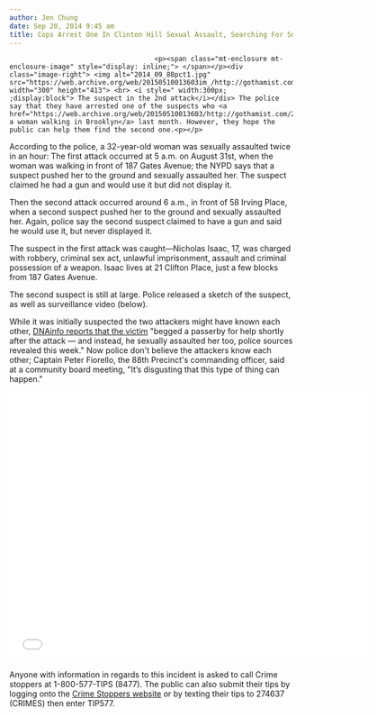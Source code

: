 ```yaml
---
author: Jen Chung
date: Sep 20, 2014 9:45 am
title: Cops Arrest One In Clinton Hill Sexual Assault, Searching For Suspect In 2nd Attack
---
```


	
										<p><span class="mt-enclosure mt-enclosure-image" style="display: inline;"> </span></p><div class="image-right"> <img alt="2014_09_88pct1.jpg" src="https://web.archive.org/web/20150510013603im_/http://gothamist.com/attachments/jen/2014_09_88pct1.jpg" width="300" height="413"> <br> <i style=" width:300px; ;display:block"> The suspect in the 2nd attack</i></div> The police say that they have arrested one of the suspects who <a href="https://web.archive.org/web/20150510013603/http://gothamist.com/2014/09/12/nypd_woman_walking_in_clinton_hill.php">attacked a woman walking in Brooklyn</a> last month. However, they hope the public can help them find the second one.<p></p>

<p>According to the police, a 32-year-old woman was sexually assaulted twice in an hour: The first attack occurred at 5 a.m. on August 31st, when the woman was walking in front of 187 Gates Avenue; the NYPD says that a suspect pushed her to the ground and sexually assaulted her. The suspect claimed he had a gun and would use it but did not display it.</p>

<p>Then the second attack occurred around 6 a.m., in front of 58 Irving Place, when a second suspect pushed her to the ground and sexually assaulted her. Again, police say the second suspect claimed to have a gun and said he would use it, but never displayed it.</p>

<p>The suspect in the first attack was caught&#x2014;Nicholas Isaac, 17, was charged with robbery, criminal sex act, unlawful imprisonment, assault and criminal possession of a weapon. Isaac lives at 21 Clifton Place, just a few blocks from 187 Gates Avenue.</p>

<p>The second suspect is still at large. Police released a sketch of the suspect, as well as surveillance video (below).</p>

<p>While it was initially suspected the two attackers might have known each other, <a href="https://web.archive.org/web/20150510013603/http://www.dnainfo.com/new-york/20140917/clinton-hill/woman-was-sexually-assaulted-by-man-she-asked-for-help-after-earlier-attack">DNAinfo reports that the victim</a> &quot;begged a passerby for help shortly after the attack &#x2014; and instead, he sexually assaulted her too, police sources revealed this week.&quot; Now police don&apos;t believe the attackers know each other; Captain Peter Fiorello, the 88th Precinct&apos;s commanding officer, said at a community board meeting, &quot;It&#x2019;s disgusting that this type of thing can happen.&quot;</p>

<p><iframe width="640" height="480" src="//web.archive.org/web/20150510013603if_/http://www.youtube.com/embed/jsbuVLSkxiA?rel=0" frameborder="0" allowfullscreen></iframe></p>

<p>Anyone with information in regards to this incident is asked to call Crime stoppers at 1-800-577-TIPS (8477).  The public can also submit their tips by logging onto the <a href="https://web.archive.org/web/20150510013603/http://WWW.NYPDCRIMESTOPPERS.COM/">Crime Stoppers website</a> or by texting their tips to 274637 (CRIMES) then enter TIP577.</p>					
										
									
				